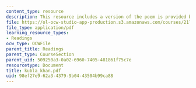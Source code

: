 ```yaml
---
content_type: resource
description: This resource includes a version of the poem is provided by Kubla Khan.
file: https://ol-ocw-studio-app-production.s3.amazonaws.com/courses/21l-004-major-poets-fall-2001/98ef27e962a343799b0443504b99ca88_kubla_khan.pdf
file_type: application/pdf
learning_resource_types:
- Readings
ocw_type: OCWFile
parent_title: Readings
parent_type: CourseSection
parent_uid: 509250a3-0a02-6960-7405-481861f75c7e
resourcetype: Document
title: kubla_khan.pdf
uid: 98ef27e9-62a3-4379-9b04-43504b99ca88
---
```

